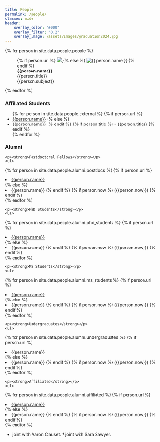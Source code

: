 ```yaml
---
title: People
permalink: /people/
classes: wide
header:
    overlay_color: "#000"
    overlay_filter: "0.2"
    overlay_image: /assets/images/graduation2024.jpg
---
```


<div>
{% for person in site.data.people.people %}
    <figure>
    {% if person.url %}
        <a href=
            {% if person.url contains "://" %}
              "{{ person.url }}"
            {% else %}
              "{{ person.url | relative_url }}"
            {% endif %}
            title="{{ person.name }}"
        >
        <img class="thumb" src=
          {% if person.image_path contains "://" %}
            "{{ person.image_path }}"
          {% else %}
            "{{ person.image_path | relative_url }}"
          {% endif %}
          >
        </a>
    {% else %}
        <img class="thumb" src=
          {% if person.image_path contains "://" %}
            "{{ person.image_path }}"
          {% else %}
            "{{ person.image_path | relative_url }}"
          {% endif %}
          alt="{{ person.name }}">
    {% endif %}
    <figcaption>
        <strong>{{person.name}}</strong><br>
        {{person.title}}<br>
        {{person.subject}}
    </figcaption>
    </figure>
{% endfor %}
</div>

<div>
    <h3>Affiliated Students</h3>
    <ul>
{% for person in site.data.people.external %}
    {% if person.url %}
        <li><a href="{{ person.url}}" target="_blank">{{person.name}}</a>        
    {% else %}
        <li>{{person.name}}
    {% endif %}
    {% if person.title %}
        - {{person.title}}
    {% endif %}
    </li>
{% endfor %}
    </ul>
</div>

<div>
    <h3>Alumni</h3>
    
    <p><strong>Postdoctoral Fellows</strong></p>
    <ul>
{% for person in site.data.people.alumni.postdocs %}
    {% if person.url %}
        <li><a href="{{ person.url}}" target="_blank">{{person.name}}</a>        
    {% else %}
        <li>{{person.name}}
    {% endif %}
    {% if person.now %}
        ({{person.now}})
    {% endif %}
    </li>
{% endfor %}
    </ul>

    <p><strong>PhD Students</strong></p>
    <ul>
{% for person in site.data.people.alumni.phd_students %}
    {% if person.url %}
        <li><a href="{{ person.url}}" target="_blank">{{person.name}}</a>        
    {% else %}
        <li>{{person.name}}
    {% endif %}
    {% if person.now %}
        ({{person.now}})
    {% endif %}
    </li>
{% endfor %}
    </ul>

    <p><strong>MS Students</strong></p>
    <ul>
{% for person in site.data.people.alumni.ms_students %}
    {% if person.url %}
        <li><a href="{{ person.url}}" target="_blank">{{person.name}}</a>        
    {% else %}
        <li>{{person.name}}
    {% endif %}
    {% if person.now %}
        ({{person.now}})
    {% endif %}
    </li>
{% endfor %}
    </ul>

    <p><strong>Undergraduates</strong></p>
    <ul>
{% for person in site.data.people.alumni.undergraduates %}
    {% if person.url %}
        <li><a href="{{ person.url}}" target="_blank">{{person.name}}</a>        
    {% else %}
        <li>{{person.name}}
    {% endif %}
    {% if person.now %}
        ({{person.now}})
    {% endif %}
    </li>
{% endfor %}
    </ul>

    <p><strong>Affiliated</strong></p>
    <ul>
{% for person in site.data.people.alumni.affiliated %}
    {% if person.url %}
        <li><a href="{{ person.url}}" target="_blank">{{person.name}}</a>        
    {% else %}
        <li>{{person.name}}
    {% endif %}
    {% if person.now %}
        ({{person.now}})
    {% endif %}
    </li>
{% endfor %}
    </ul>

* joint with Aaron Clauset.
† joint with Sara Sawyer.
</div>
